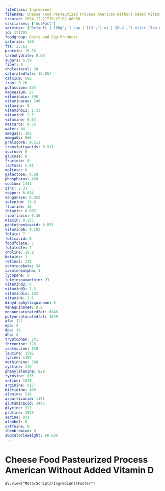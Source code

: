 ```yaml
---
fileClass: Ingredient
filename: Cheese Food Pasteurized Process American Without Added Vitamin D
created: 2024-12-21T19:27:02-06:00
cssclasses: ['nutFact']
servings: ['Default | 100g','1 cup | 113','1 oz | 28.4','1 slice (3/4 oz) | 21','1 package (8 oz) | 227']
id: 171291
foodgroup: Dairy and Egg Products
calories: 330
fat: 25.63
protein: 16.86
carbohydrate: 8.56
sugars: 5.59
fiber: 0
cholesterol: 98
saturatedfats: 15.057
calcium: 682
iron: 0.26
potassium: 255
magnesium: 27
vitaminaiu: 890
vitaminarae: 240
vitaminc: 0
vitaminb12: 1.33
vitamind: 2.5
vitamine: 0.63
netcarbs: 8.56
water: 44
omega3s: 161
omega6s: 866
pralscore: 9.511
transfattyacids: 0.917
sucrose: 0
glucose: 0
fructose: 0
lactose: 5.41
maltose: 0
galactose: 0.18
phosphorus: 438
sodium: 1441
zinc: 2.31
copper: 0.034
manganese: 0.025
selenium: 19.6
fluoride: 35
thiamin: 0.035
riboflavin: 0.36
niacin: 0.155
pantothenicacid: 0.855
vitaminb6: 0.102
folate: 7
folicacid: 0
foodfolate: 7
folatedfe: 7
choline: 29.9
betaine: 1
retinol: 235
carotenebeta: 58
carotenealpha: 1
lycopene: 0
luteinzeaxanthin: 23
vitamind2: 0
vitamind3: 2.5
vitamindiu: 102
vitamink: 2.6
dihydrophylloquinone: 0
menaquinone4: 8.9
monounsaturatedfat: 6846
polyunsaturatedfat: 1049
ala: 121
epa: 8
dpa: 18
dha: 5
tryptophan: 241
threonine: 720
isoleucine: 858
leucine: 1592
lysine: 1302
methionine: 380
cystine: 174
phenylalanine: 829
tyrosine: 833
valine: 1010
arginine: 613
histidine: 448
alanine: 518
asparticacid: 1191
glutamicacid: 3495
glycine: 322
proline: 1847
serine: 932
alcohol: 0
caffeine: 0
theobromine: 0
200calorieweight: 60.606
---
```


# Cheese Food Pasteurized Process American Without Added Vitamin D

```dataviewjs
dv.view("Meta/Scripts/IngredientsFooter")
```